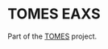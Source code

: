 # TOMES EAXS

Part of the [TOMES](https://www.ncdcr.gov/resources/records-management/tomes) project.
